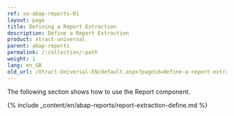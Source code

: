 ```yaml
---
ref: xu-abap-reports-01
layout: page
title: Defining a Report Extraction
description: Define a Report Extraction
product: xtract-universal
parent: abap-reports
permalink: /:collection/:path
weight: 1
lang: en_GB
old_url: /Xtract-Universal-EN/default.aspx?pageid=define-a-report-extraction
---
```

The following section shows how to use the Report component.


{% include _content/en/abap-reports/report-extraction-define.md %}
